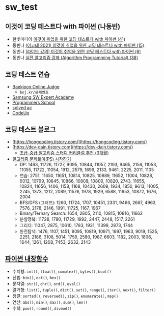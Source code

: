 # sw_test

## 이것이 코딩 테스트다 with 파이썬 (나동빈)

* 한빛미디어 [이것이 취업을 위한 코딩 테스트다 with 파이썬 (41)](https://www.youtube.com/watch?v=Mf0pYO8VAZk&list=PLVsNizTWUw7H9_of5YCB0FmsSc-K44y81&ab_channel=%ED%95%9C%EB%B9%9B%EB%AF%B8%EB%94%94%EC%96%B4)
* 동빈나 [(이코테 2021) 이것이 취업을 위한 코딩 테스트다 with 파이썬 (15)](https://www.youtube.com/watch?v=m-9pAwq1o3w&list=PLRx0vPvlEmdAghTr5mXQxGpHjWqSz0dgC&ab_channel=%EB%8F%99%EB%B9%88%EB%82%98)
* 동빈나 [[라이브 강의] 이것이 취업을 위한 코딩 테스트다 with 파이썬 (6)](https://www.youtube.com/watch?v=Lytj_xcw8mE&list=PLRx0vPvlEmdBFBFOoK649FlEMouHISo8N&ab_channel=%EB%8F%99%EB%B9%88%EB%82%98)
* 동빈나 [실전 알고리즘 강좌 (Algorithm Programming Tutorial) (38)](https://www.youtube.com/watch?v=qQ5iLNjpxSk&list=PLRx0vPvlEmdDHxCvAQS1_6XV4deOwfVrz&ab_channel=%EB%8F%99%EB%B9%88%EB%82%98)

## 코딩 테스트 연습

* [Baekjoon Online Judge](https://www.acmicpc.net/)
  - `boj.kr/문제번호`
* [Samsung SW Expert Academy](https://swexpertacademy.com/main/main.do)
* [Programmers School](https://school.programmers.co.kr/)
* [solved ac](https://solved.ac/)
* [CodeUp](https://codeup.kr/)

## 코딩 테스트 블로그

* [https://hongcoding.tistory.com/](https://hongcoding.tistory.com/)
* [https://dev-dain.tistory.com](https://dev-dain.tistory.com/)
  - [초급-중급 알고리즘 스터디 커리큘럼 추천 (3개월)](https://dev-dain.tistory.com/155?category=958917)
* [알고리즘 문제풀이(PS) 시작하기](https://plzrun.tistory.com/entry/%EC%95%8C%EA%B3%A0%EB%A6%AC%EC%A6%98-%EB%AC%B8%EC%A0%9C%ED%92%80%EC%9D%B4PS-%EC%8B%9C%EC%9E%91%ED%95%98%EA%B8%B0)
  - DP: 1463, 11726, 11727, 9095, 10844, 11057, 2193, 9465, 2156, 11053, 11055, 11722, 11054, 1912, 2579, 1699, 2133, 9461, 2225, 2011, 1105
  - 연습: 2751, 11650, 11651, 10814, 10825, 10989, 11652, 11004, 10828, 9012, 10799, 10845, 10866, 10808, 10809, 10820, 2743, 11655, 10824, 11656, 1406, 1158, 1168, 10430, 2609, 1934, 1850, 9613, 11005, 2745, 1373, 1212, 2089, 11576, 1978, 1929, 6588, 11653, 10872, 1676, 2004
  - BFS/DFS (그래프): 1260, 11724, 1707, 10451, 2331, 9466, 2667, 4963, 7576, 2178, 2146, 1991, 11725, 1167, 1967
  - Binary/Ternary Search: 1654, 2805, 2110, 10815, 10816, 11662
  - 분할정복: 11728, 1780, 11729, 1992, 2447, 2448, 1517, 2261
  - 그리디: 11047, 2875, 10610, 1783, 1931, 11399, 2873, 1744
  - 완전탐색: 1476, 1107, 1451, 9095, 10819, 10971, 1697, 1963, 9019, 1525, 2251, 2186, 3108, 5014, 1759, 2580, 1987, 6603, 1182, 2003, 1806, 1644, 1261, 1208, 7453, 2632, 2143

## [파이썬 내장함수](https://docs.python.org/ko/3/library/functions.html)

* 수치형: `int()`, `float()`, `complex()`, `bytes()`, `bool()`
* 진법: `bin()`, `oct()`, `hex()`
* 문자열: `str()`, `chr()`, `ord()`, `eval()`
* 열거형: `list()`, `tuple()`, `dict()`, `set()`, `range()`, `iter()`, `next()`, `filter()`
* 정렬: `sorted()`, `reversed()`, `zip()`, `enumerate()`, `map()`
* 연산: `abs()`, `min()`, `max()`, `sum()`, `len()`
* 수학: `pow()`, `round()`, `divmod()`
